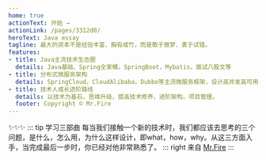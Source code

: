 ```yaml
---
home: true
actionText: 开始 →
actionLink: /pages/3312d0/
heroText: Java essay
tagline: 最大的资本不是经验丰富、胸有成竹，而是敢于做梦、勇于试错。
features:
- title: Java主流技术生态圈
  details: Java基础、Spring全家桶，SpringBoot，Mybatis，面试八股文等
- title: 分布式微服务架构
  details: SpringCloud，CloudAlibaba，Dubbo等主流微服务框架，设计高并发高可用架构。
- title: 技术人成长进阶路线
  details: 以技术为基石，思维升级，提高技术修养，进阶架构，项目管理。
  footer: Copyright © Mr.Fire
---
```


✨✨✨
::: tip 学习三部曲
每当我们接触一个新的技术时，我们都应该去思考的三个问题，是什么，怎么用，为什么这样设计，即what，how，why。从这三方面入手，当完成最后一步时，你已经对他非常熟悉了。
::: right
来自 [Mr.Fire](https://www.javaessay.cn)
:::


